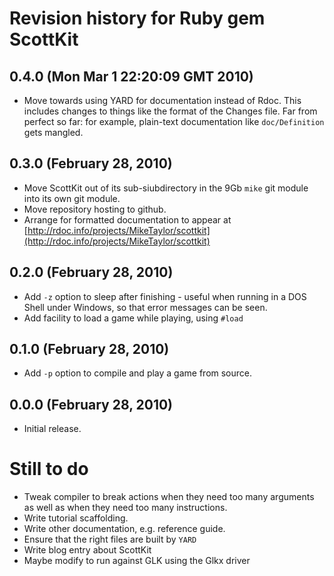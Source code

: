 Revision history for Ruby gem ScottKit
======================================

0.4.0 (Mon Mar  1 22:20:09 GMT 2010)
------------------------------------
* Move towards using YARD for documentation instead of Rdoc.  This
  includes changes to things like the format of the Changes file.  Far
  from perfect so far: for example, plain-text documentation like
  `doc/Definition` gets mangled.

0.3.0 (February 28, 2010)
-------------------------
* Move ScottKit out of its sub-siubdirectory in the 9Gb `mike`
  git module into its own git module.
* Move repository hosting to github.
* Arrange for formatted documentation to appear at
  [http://rdoc.info/projects/MikeTaylor/scottkit](http://rdoc.info/projects/MikeTaylor/scottkit)

0.2.0 (February 28, 2010)
-------------------------
* Add `-z` option to sleep after finishing - useful when running in a
  DOS Shell under Windows, so that error messages can be seen.
* Add facility to load a game while playing, using `#load`

0.1.0 (February 28, 2010)
-------------------------
* Add `-p` option to compile and play a game from source.

0.0.0 (February 28, 2010)
-------------------------
* Initial release.


Still to do
===========

* Tweak compiler to break actions when they need too many arguments as
  well as when they need too many instructions.
* Write tutorial scaffolding.
* Write other documentation, e.g. reference guide.
* Ensure that the right files are built by `YARD`
* Write blog entry about ScottKit
* Maybe modify to run against GLK using the Glkx driver

